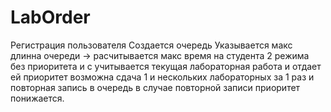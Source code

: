 # LabOrder
Регистрация пользователя
Создается очередь
Указывается макс длинна очереди -> расчитывается макс время на студента
2 режима без приоритета и с
учитывается текущая лабораторная работа и отдает ей приоритет
возможна сдача 1 и нескольких лабораторных за 1 раз и повторная запись в очередь
в случае повторной записи приоритет понижается.
